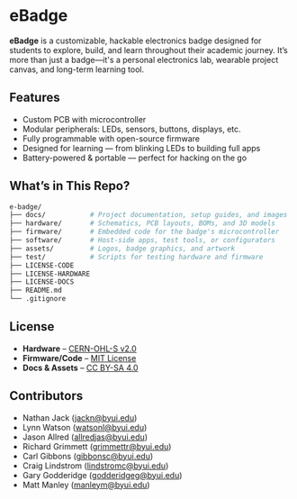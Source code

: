 # eBadge

**eBadge** is a customizable, hackable electronics badge designed for students to explore, build, and learn throughout their academic journey. It’s more than just a badge—it's a personal electronics lab, wearable project canvas, and long-term learning tool.

## Features

- Custom PCB with microcontroller 
- Modular peripherals: LEDs, sensors, buttons, displays, etc.
- Fully programmable with open-source firmware
- Designed for learning — from blinking LEDs to building full apps
- Battery-powered & portable — perfect for hacking on the go

## What’s in This Repo?

```bash
e-badge/
├── docs/           # Project documentation, setup guides, and images
├── hardware/       # Schematics, PCB layouts, BOMs, and 3D models
├── firmware/       # Embedded code for the badge's microcontroller
├── software/       # Host-side apps, test tools, or configurators
├── assets/         # Logos, badge graphics, and artwork
├── test/           # Scripts for testing hardware and firmware
├── LICENSE-CODE
├── LICENSE-HARDWARE
├── LICENSE-DOCS
├── README.md
└── .gitignore
```
## License

- **Hardware** – [CERN-OHL-S v2.0](./LICENSE-HARDWARE)
- **Firmware/Code** – [MIT License](./LICENSE-CODE)
- **Docs & Assets** – [CC BY-SA 4.0](./LICENSE-DOCS)

## Contributors

- Nathan Jack (jackn@byui.edu)
- Lynn Watson (watsonl@byui.edu)
- Jason Allred (allredjas@byui.edu)
- Richard Grimmett (grimmettr@byui.edu)
- Carl Gibbons (gibbonsc@byui.edu)
- Craig Lindstrom (lindstromc@byui.edu)
- Gary Godderidge (godderidgeg@byui.edu)
- Matt Manley (manleym@byui.edu)
